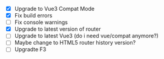 - [x] Upgrade to Vue3 Compat Mode
- [x] Fix build errors
- [ ] Fix console warnings
- [x] Upgrade to latest version of router
- [ ] Upgrade to latest Vue3 (do i need vue/compat anymore?)
- [ ] Maybe change to HTML5 router history version?
- [ ] Upgradte F3
